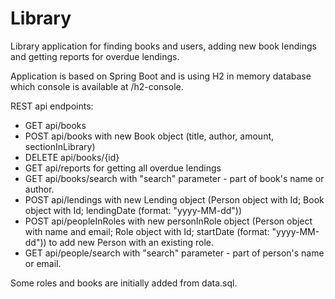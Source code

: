 # Library
Library application for finding books and users, adding new book lendings and getting reports for overdue lendings.

Application is based on Spring Boot and is using H2 in memory database which console is available at /h2-console.

REST api endpoints:

- GET api/books
- POST api/books with new Book object (title, author, amount, sectionInLibrary)
- DELETE api/books/{id}
- GET api/reports for getting all overdue lendings
- GET api/books/search with "search" parameter - part of book's name or author.
- POST api/lendings with new Lending object (Person object with Id; Book object with Id; 
lendingDate (format: "yyyy-MM-dd"))
- POST api/peopleInRoles with new personInRole object (Person object with name and email; 
Role object with Id; startDate (format: "yyyy-MM-dd")) to add new Person with an existing role.
- GET api/people/search with "search" parameter - part of person's name or email.

Some roles and books are initially added from data.sql.

